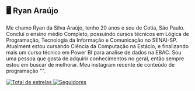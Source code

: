 ## 🖥️ Ryan Araújo


Me chamo Ryan da Silva Araújo, tenho 20 anos e sou de Cotia, São Paulo. Concluí o ensino médio Completo, possuindo cursos técnicos em Lógica de Programação, Tecnologia da Informação e Comunicação no SENAI-SP. Atualment estou cursando Ciência da Computação na Estácio, e finalizando mais um curso técnico em Power BI para analise de dados na EBAC. Sou uma pessoa que gosta de adquirir conhecimentos no geral, então sempre estou em buscar de melhorar. Meu instagram recente de conteúdo de programação "[](https://www.instagram.com/syntax_party/?__pwa=1)".

<p align="left">
     <a href="https://www.linkedin.com/in/ryan-silva-a585001a8/">
        <img 
            alt="Total de estrelas" 
            title="Perfil Linkedin" 
            src="https://custom-icon-badges.demolab.com/github/stars/Larissakich?color=55960c&style=for-the-badge&labelColor=488207&logo=star&label=estrelas"
        />
    </a>
    <a href="https://github.com/Larissakich?tab=followers">
        <img 
            alt="Seguidores" 
            title="Me siga no GitHub" 
            src="https://custom-icon-badges.demolab.com/github/followers/Larissakich?color=236ad3&labelColor=1155ba&style=for-the-badge&logo=github&label=Seguidores&logoColor=white"
        />
    </a>
</p>
